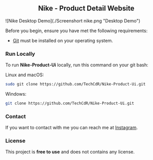  <h2 align="center">Nike - Product Detail Website</h2>
 
 ![Nike Desktop Demo](./Screenshort nike.png "Desktop Demo")
 
 Before you begin, ensure you have met the following requirements:

* [Git](https://git-scm.com/downloads "Download Git") must be installed on your operating system.

### Run Locally

To run **Nike-Product-Ui** locally, run this command on your git bash:

Linux and macOS:

```bash
sudo git clone https://github.com/TechCdR/Nike-Product-Ui.git
```

Windows:

```bash
git clone https://github.com/TechCdR/Nike-Product-Ui.git
```

### Contact

If you want to contact with me you can reach me at [Instagram](https://www.instagram.com/techcoder__/).

### License

This project is **free to use** and does not contains any license.
